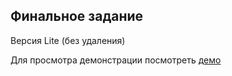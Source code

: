 ## Финальное задание

Версия Lite (без удаления)

Для просмотра демонстрации посмотреть [демо](https://my-donate-lite.web.app/)
